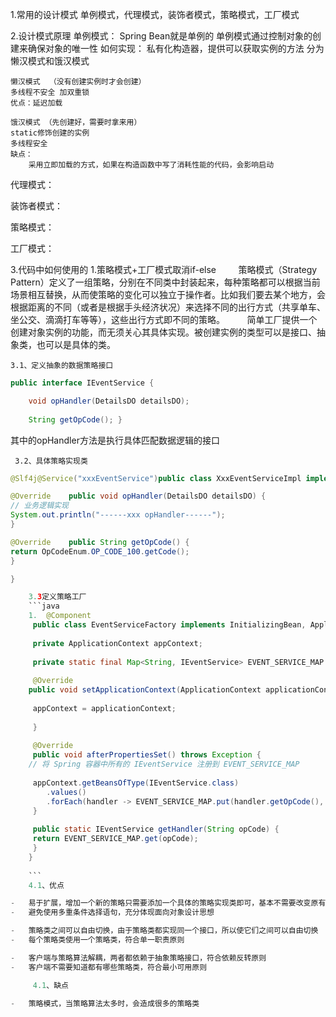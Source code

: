 1.常用的设计模式
单例模式，代理模式，装饰者模式，策略模式，工厂模式

2.设计模式原理
单例模式：
	Spring Bean就是单例的 单例模式通过控制对象的创建来确保对象的唯一性
	如何实现：
		私有化构造器，提供可以获取实例的方法
	分为懒汉模式和饿汉模式
	
	懒汉模式  （没有创建实例时才会创建）
	多线程不安全 加双重锁
	优点：延迟加载
	
	饿汉模式 （先创建好，需要时拿来用）
	static修饰创建的实例
	多线程安全
	缺点： 
		采用立即加载的方式，如果在构造函数中写了消耗性能的代码，会影响启动

代理模式：

装饰者模式：

策略模式：

工厂模式：

3.代码中如何使用的
	1.策略模式+工厂模式取消if-else
	        策略模式（Strategy Pattern）定义了一组策略，分别在不同类中封装起来，每种策略都可以根据当前场景相互替换，从而使策略的变化可以独立于操作者。比如我们要去某个地方，会根据距离的不同（或者是根据手头经济状况）来选择不同的出行方式（共享单车、坐公交、滴滴打车等等），这些出行方式即不同的策略。
	        简单工厂提供一个创建对象实例的功能，而无须关心其具体实现。被创建实例的类型可以是接口、抽象类，也可以是具体的类。
	
	3.1、定义抽象的数据策略接口
```java
public interface IEventService {    

	void opHandler(DetailsDO detailsDO);  
	   
	String getOpCode(); }
```

其中的opHandler方法是执行具体匹配数据逻辑的接口

	 3.2、具体策略实现类

```java
@Slf4j@Service("xxxEventService")public class XxxEventServiceImpl implements IEventService {     

@Override    public void opHandler(DetailsDO detailsDO) { 
// 业务逻辑实现        
System.out.println("------xxx opHandler------");    
}        

@Override    public String getOpCode() {        
return OpCodeEnum.OP_CODE_100.getCode();    
}   

}

	3.3定义策略工厂
	```java
	1.  @Component
     public class EventServiceFactory implements InitializingBean, ApplicationContextAware {
     
     private ApplicationContext appContext;
     
     private static final Map<String, IEventService> EVENT_SERVICE_MAP = new HashMap<>(8);
    
	 @Override
    public void setApplicationContext(ApplicationContext applicationContext) throws BeansException {
    
     appContext = applicationContext;
     
     }
     
     @Override
     public void afterPropertiesSet() throws Exception {
    // 将 Spring 容器中所有的 IEventService 注册到 EVENT_SERVICE_MAP
    
     appContext.getBeansOfType(IEventService.class)
	    .values()
	    .forEach(handler -> EVENT_SERVICE_MAP.put(handler.getOpCode(), handler));
     }
     
     public static IEventService getHandler(String opCode) {
     return EVENT_SERVICE_MAP.get(opCode);
     }
	}
	 
	```
	4.1、优点

-   易于扩展，增加一个新的策略只需要添加一个具体的策略实现类即可，基本不需要改变原有的代码，符合开放封闭原则
-   避免使用多重条件选择语句，充分体现面向对象设计思想

-   策略类之间可以自由切换，由于策略类都实现同一个接口，所以使它们之间可以自由切换
-   每个策略类使用一个策略类，符合单一职责原则

-   客户端与策略算法解耦，两者都依赖于抽象策略接口，符合依赖反转原则
-   客户端不需要知道都有哪些策略类，符合最小可用原则

	 4.1、缺点

-   策略模式，当策略算法太多时，会造成很多的策略类